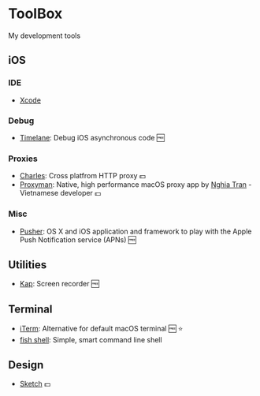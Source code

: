 # ToolBox
My development tools 

## iOS

### IDE
- [Xcode]()

### Debug
- [Timelane](https://github.com/icanzilb/Timelane): Debug iOS asynchronous code 🆓

### Proxies
- [Charles](https://www.charlesproxy.com/): Cross platfrom HTTP proxy 💵
- [Proxyman](https://proxyman.io/): Native, high performance macOS proxy app by [Nghia Tran](https://www.facebook.com/nghia.tran.9883) - Vietnamese developer 💵

### Misc
- [Pusher](https://github.com/noodlewerk/NWPusher): OS X and iOS application and framework to play with the Apple Push Notification service (APNs) 🆓

## Utilities
- [Kap](https://getkap.co/): Screen recorder 🆓

## Terminal
- [iTerm](https://www.iterm2.com/): Alternative for default macOS terminal 🆓 ⭐️
- [fish shell](https://fishshell.com/): Simple, smart command line shell 

## Design
- [Sketch](https://www.sketch.com/get/) 💵
